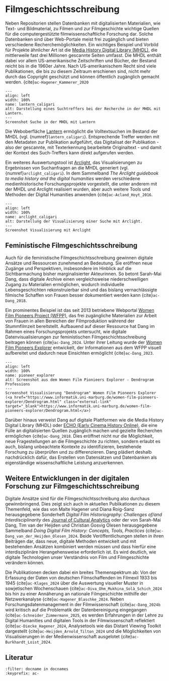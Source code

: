 # Filmgeschichtsschreibung
Neben Repositorien stellen Datenbanken mit digitalisierten Materialien, wie Text- und Bildmaterial, zu Filmen und zur Filmgeschichte wichtige Quellen für die computergestützte filmwissenschaftliche Forschung dar. Solche Datenbanken sind über Web-Portale meist frei zugänglich und bieten verschiedene Recherchemöglichkeiten. Ein wichtiges Beispiel und Vorbild für Projekte ähnlicher Art ist die <a href="https://mediahist.org/" class="external-link" target="_blank">Media History Digital Library (MHDL)</a>, die mittlerweile fast drei Millionen gescannte Seiten umfasst. Die MHDL enthält dabei vor allem US-amerikanische Zeitschriften und Bücher, der Bestand reicht bis in die 1960er Jahre. Nach US-amerikanischem Recht sind viele Publikationen, die bis zu diesem Zeitraum erschienen sind, nicht mehr durch das Copyright geschützt und können öffentlich zugänglich gemacht werden. {cite}`ac-Hagener_Kammerer_2020` 

```{figure} ../assets/einleitung/Lantern_Recherche_Caligari.JPG
---
align: left
width: 100%
name: lantern_caligari
alt: Darstellung eines Suchtreffers bei der Recherche in der MHDL mit Lantern.
---
Screenshot Suche in der MHDL mit Lantern
```

Die Weboberfläche <a href="https://lantern.mediahist.org/" class="external-link" target="_blank">Lantern</a> ermöglicht die Volltextsuchen im Bestand der MHDL (vgl. {numref}`lantern_caligari`). Entsprechende Treffer werden mit den Metadaten zur Publikation aufgeführt, das Digitalisat der Publikation - also der gescannte, mit Texterkennung bearbeitete Originaltext - und damit der Kontext des Such-Treffers kann direkt aufgerufen werden.

Ein weiteres Auswertungstool ist <a href="https://search.projectarclight.org/" class="external-link" target="_blank">Arclight</a>, das Visualisierungen zu Ergebnissen von Suchanfragen an die MHDL generiert (vgl. {numref}`arclight_caligari`). In dem Sammelband _The Arclight guidebook to media history and the digital humanities_ werden verschiedene medienhistorische Forschungsprojekte vorgestellt, die unter anderem mit der MHDL und Arclight realisiert wurden, aber auch weitere Tools und Methoden der Digital Humanities anwenden {cite}`ac-Acland_Hoyt_2016`.

```{figure} ../assets/einleitung/Arclight_Caligari.JPG
---
align: left
width: 100%
name: arclight_caligari
alt: Darstellung der Visualisierung einer Suche mit Arclight.
---
Screenshot Visualisierung mit Arclight
```

## Feministische Filmgeschichtsschreibung

Auch für die feministische Filmgeschichtsschreibung gewinnen digitale Ansätze und Ressourcen zunehmend an Bedeutung. Sie eröffnen neue Zugänge und Perspektiven, insbesondere im Hinblick auf die Sichtbarmachung bisher marginalisierter Akteurinnen. So betont Sarah-Mai Dang, dass digitale Archive einen vergleichsweise niederschwelligen Zugang zu Materialien ermöglichen, wodurch individuelle Lebensgeschichten rekonstruierbar sind und das bislang vernachlässigte filmische Schaffen von Frauen besser dokumentiert werden kann {cite}`ac-Dang_2018`.

Ein prominentes Beispiel ist das seit 2013 betriebene Webportal <a href="https://wfpp.columbia.edu/" class="external-link" target="_blank">Women Film Pioneers Project (WFPP)</a>, das frei zugängliche Materialien zur Arbeit von Frauen in allen Bereichen der Filmproduktion während der Stummfilmzeit bereitstellt. Aufbauend auf dieser Ressource hat Dang im Rahmen eines Forschungsprojekts untersucht, wie digitale Datenvisualisierungen zur feministischen Filmgeschichtsschreibung beitragen können {cite}`ac-Dang_2024`. Unter ihrer Leitung wurde der <a href="https://www.informatik.uni-marburg.de/women-film-pioneers-explorer/" class="external-link" target="_blank">Women Film Pioneers Explorer</a> entwickelt, der Informationen aus dem WFPP visuell aufbereitet und dadurch neue Einsichten ermöglicht {cite}`ac-Dang_2023`.


```{figure} ../assets/einleitung/Women_Film_Pioneer_Explorer_Screenshot_Professions.PNG
---
align: left
width: 100%
name: pioneer_explorer
alt: Screenshot aus dem Women Film Pionieers Explorer - Dendrogram Professions
---
Screenshot Visualisierung "Dendrogram" Women Film Pioneers Explorer (<a href="https://www.informatik.uni-marburg.de/women-film-pioneers-explorer/Dendrogram.html" class="external-link" target="_blank">https://www.informatik.uni-marburg.de/women-film-pioneers-explorer/Dendrogram.html</a>)
```

Darüber hinaus verweist Dang auf digitale Plattformen wie die Media History Digital Library (MHDL) oder <a href="https://echo.commarts.wisc.edu/" class="external-link" target="_blank">ECHO (Early Cinema History Online)</a>, die eine Fülle an digitalisierten Quellen zugänglich machen und gezielte Recherchen ermöglichen {cite}`ac-Dang_2018`. Dies eröffnet nicht nur die Möglichkeit, neue Fragestellungen an die Filmgeschichte zu richten, sondern erlaubt es auch, bislang unbeachtete Kontexte zu identifizieren, bestehende Forschung zu überprüfen und zu differenzieren. Dang plädiert deshalb nachdrücklich dafür, das Erstellen von Datensätzen und Datenbanken als eigenständige wissenschaftliche Leistung anzuerkennen.

## Weitere Entwicklungen in der digitalen Forschung zur Filmgeschichtsschreibung

Digitale Ansätze sind für die Filmgeschichtsschreibung also durchaus gewinnbringend. Dies zeigt sich auch in aktuellen Publikationen zu diesem Themenfeld, wie das von Malte Hagener und Diana Roig-Sanz herausgegebene Sonderheft _Digital Film Historiography: Challenges of/and Interdisciplinarity_ des <a href="https://culturalanalytics.org/issue/10778" class="external-link" target="_blank">Journal of Cultural Analytics</a> oder der von Sarah-Mai Dang, Tim van der Heijden und Christian Gosvig Olesen herausgegebene Sammelband _Doing Digital Film History: Concepts, Tools, Practices_ {cite}`ac-Dang_van_der_Heijden_Olesen_2024`. Beide Veröffentlichungen stellen in ihren Beiträgen dar, dass neue, digitale Methoden entwickelt und mit bestehenden Ansätzen kombiniert werden müssen und dass hierfür eine interdisziplinäre Herangehensweise erforderlich ist. Es wird deutlich, wie digitale Technologien unser Verständnis von Film und Filmgeschichte verändern können.

Die Publikationen decken dabei ein breites Themenspektrum ab: Von der Erfassung der Daten von deutschen Filmschaffenden im Filmexil 1933 bis 1945 {cite}`ac-Klages_2024` über die Auswertung visueller Muster in sowjetischen Wochenschauen {cite}`ac-Oiva_Ohm_Mukhina_Solà_Schich_2024` bis hin zu einer Annäherung an nationale Filmgeschichte mithilfe der Netzwerkanalyse {cite}`ac-Hagener_Blaschke_2024`. Neben Forschungsdatenmanagement in der Filmwissenschaft {cite}`ac-Dang_2024b` wird kritisch auf die Problematik der Datenbereinigung eingegangen {cite}`ac-Schneider_Zimmermann_2025`, es werden Erfahrungen in der Lehre zu Digital Humanities und digitalen Tools in der Filmwissenschaft reflektiert {cite}`ac-Diecke_Hagener_2024`, Analysetools wie das Distant Viewing Toolkit dargestellt {cite}`ac-Heijden_Arnold_Tilton_2024` und die Möglichkeiten von Visualisierungen in der Medienwissenschaft ausgelotet {cite}`ac-Burkhardt_Loist_2024`.


## Literatur
```{bibliography}
:filter: docname in docnames
:keyprefix: ac-
```
